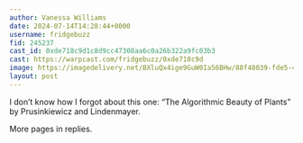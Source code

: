 ```yaml
---
author: Vanessa Williams
date: 2024-07-14T14:28:44+0000
username: fridgebuzz
fid: 245237
cast_id: 0xde718c9d1c8d9cc47308aa6c0a26b322a9fc03b3
cast: https://warpcast.com/fridgebuzz/0xde718c9d
image: https://imagedelivery.net/BXluQx4ige9GuW0Ia56BHw/88f48039-fde5-4e86-14da-0e9d9b3c9700/original
layout: post
---
```

I don’t know how I forgot about this one: “The Algorithmic Beauty of Plants” by Prusinkiewicz and Lindenmayer.   
  
More pages in replies.  

<img src='https://imagedelivery.net/BXluQx4ige9GuW0Ia56BHw/88f48039-fde5-4e86-14da-0e9d9b3c9700/original' alt='' referrerpolicy='no-referrer'/>
